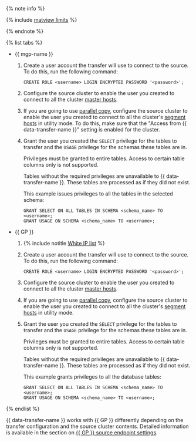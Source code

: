 {% note info %}

{% include [matview limits](../../../../_includes/data-transfer/pg-gp-matview.md) %}

{% endnote %}

{% list tabs %}

- {{ mgp-name }}

    
    1. Create a user account the transfer will use to connect to the source. To do this, run the following command:
    
        ```pgsql
        CREATE ROLE <username> LOGIN ENCRYPTED PASSWORD '<password>';
        ```

    1. Configure the source cluster to enable the user you created to connect to all the cluster [master hosts](../../../../managed-greenplum/concepts/index.md).
    
    1. If you are going to use [parallel copy](../../../../data-transfer/concepts/sharded.md), configure the source cluster to enable the user you created to connect to all the cluster's [segment hosts](../../../../managed-greenplum/concepts/index.md) in utility mode. To do this, make sure that the "Access from {{ data-transfer-name }}" setting is enabled for the cluster.
    
    1. Grant the user you created the `SELECT` privilege for the tables to transfer and the `USAGE` privilege for the schemas these tables are in.
    
       Privileges must be granted to entire tables. Access to certain table columns only is not supported.
    
       Tables without the required privileges are unavailable to {{ data-transfer-name }}. These tables are processed as if they did not exist.
    
       This example issues privileges to all the tables in the selected schema:
    
        ```pgsql
        GRANT SELECT ON ALL TABLES IN SCHEMA <schema_name> TO <username>;
        GRANT USAGE ON SCHEMA <schema_name> TO <username>;
        ```

- {{ GP }}
    
    1. {% include notitle [White IP list](../../../../_includes/data-transfer/configure-white-ip.md) %}
    
    1. Create a user account the transfer will use to connect to the source. To do this, run the following command:
    
        ```pgsql
        CREATE ROLE <username> LOGIN ENCRYPTED PASSWORD '<password>';
        ```

    1. Configure the source cluster to enable the user you created to connect to all the cluster [master hosts](../../../../managed-greenplum/concepts/index.md).
    
    1. If you are going to use [parallel copy](../../../../data-transfer/concepts/sharded.md), configure the source cluster to enable the user you created to connect to all the cluster's [segment hosts](../../../../managed-greenplum/concepts/index.md) in utility mode.
    
    1. Grant the user you created the `SELECT` privilege for the tables to transfer and the `USAGE` privilege for the schemas these tables are in.
    
       Privileges must be granted to entire tables. Access to certain table columns only is not supported.
    
       Tables without the required privileges are unavailable to {{ data-transfer-name }}. These tables are processed as if they did not exist.
    
       This example grants privileges to all the database tables:
    
        ```pgsql
        GRANT SELECT ON ALL TABLES IN SCHEMA <schema_name> TO <username>;
        GRANT USAGE ON SCHEMA <schema_name> TO <username>;
        ```

{% endlist %}

{{ data-transfer-name }} works with {{ GP }} differently depending on the transfer configuration and the source cluster contents. Detailed information is available in the section on [{{ GP }} source endpoint settings](../../../../data-transfer/operations/endpoint/source/greenplum.md).